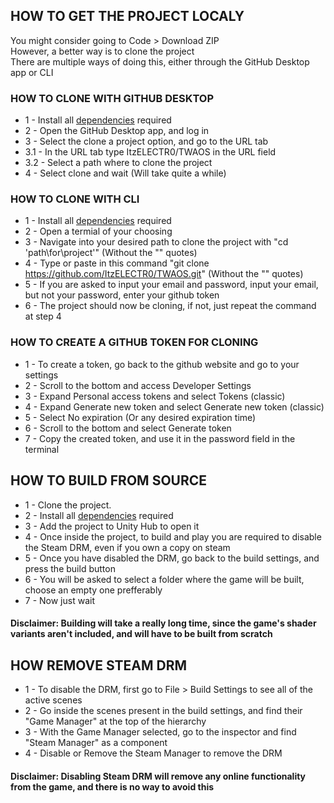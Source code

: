 <div align="left">

## HOW TO GET THE PROJECT LOCALY

You might consider going to Code > Download ZIP
<br>However, a better way is to clone the project
<br>There are multiple ways of doing this, either through the GitHub Desktop app or CLI

### HOW TO CLONE WITH GITHUB DESKTOP

- 1 - Install all [dependencies](DEPENDENCIES.md) required
- 2 - Open the GitHub Desktop app, and log in
- 3 - Select the clone a project option, and go to the URL tab
- 3.1 - In the URL tab type ItzELECTR0/TWAOS in the URL field
- 3.2 - Select a path where to clone the project
- 4 - Select clone and wait (Will take quite a while)

### HOW TO CLONE WITH CLI

- 1 - Install all [dependencies](DEPENDENCIES.md) required
- 2 - Open a termial of your choosing
- 3 - Navigate into your desired path to clone the project with "cd 'path\for\project'" (Without the "" quotes)
- 4 - Type or paste in this command "git clone https://github.com/ItzELECTR0/TWAOS.git" (Without the "" quotes)
- 5 - If you are asked to input your email and password, input your email, but not your password, enter your github token
- 6 - The project should now be cloning, if not, just repeat the command at step 4

### HOW TO CREATE A GITHUB TOKEN FOR CLONING

- 1 - To create a token, go back to the github website and go to your settings
- 2 - Scroll to the bottom and access Developer Settings
- 3 - Expand Personal access tokens and select Tokens (classic)
- 4 - Expand Generate new token and select Generate new token (classic)
- 5 - Select No expiration (Or any desired expiration time)
- 6 - Scroll to the bottom and select Generate token
- 7 - Copy the created token, and use it in the password field in the terminal

## HOW TO BUILD FROM SOURCE
  
- 1 - Clone the project.
- 2 - Install all [dependencies](DEPENDENCIES.md) required
- 3 - Add the project to Unity Hub to open it
- 4 - Once inside the project, to build and play you are required to disable the Steam DRM, even if you own a copy on steam
- 5 - Once you have disabled the DRM, go back to the build settings, and press the build button
- 6 - You will be asked to select a folder where the game will be built, choose an empty one prefferably
- 7 - Now just wait

#### Disclaimer: Building will take a really long time, since the game's shader variants aren't included, and will have to be built from scratch

## HOW REMOVE STEAM DRM

- 1 - To disable the DRM, first go to File > Build Settings to see all of the active scenes
- 2 - Go inside the scenes present in the build settings, and find their "Game Manager" at the top of the hierarchy
- 3 - With the Game Manager selected, go to the inspector and find "Steam Manager" as a component
- 4 - Disable or Remove the Steam Manager to remove the DRM

#### Disclaimer: Disabling Steam DRM will remove any online functionality from the game, and there is no way to avoid this

</div>
